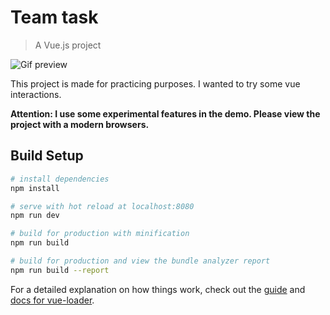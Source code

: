 # Team task

> A Vue.js project

![Gif preview](https://i.imgur.com/0Op7zW1.gif)

This project is made for practicing purposes. I wanted to try some vue interactions.

**Attention: I use some experimental features in the demo. Please view the project with a modern browsers.**

## Build Setup

``` bash
# install dependencies
npm install

# serve with hot reload at localhost:8080
npm run dev

# build for production with minification
npm run build

# build for production and view the bundle analyzer report
npm run build --report
```

For a detailed explanation on how things work, check out the [guide](http://vuejs-templates.github.io/webpack/) and [docs for vue-loader](http://vuejs.github.io/vue-loader).
